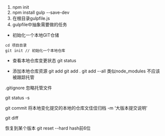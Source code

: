 1. npm init
2. npm install gulp --save-dev
3. 在根目录gulpfile.js
4. gulpfile中抽象需要做的任务

- 初始化一个本地GIT仓储
``` shell
cd 项目目录
git init // 初始化一个本地仓库
```

- 查看本地仓库变更状态
git status

- 添加本地仓库资源
git add
git add .
git add --all
	类似node_modules 不应该被跟踪托管

.gitignore 忽略托管文件

git status -s

git commit 将本地变化提交的本地的仓库文佳佳归档
 -m ‘大版本提交说明’

git diff


恢复到某个版本
git reset --hard hash前6位